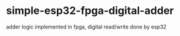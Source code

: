# simple-esp32-fpga-digital-adder
 adder logic implemented in fpga, digital read/write done by esp32
